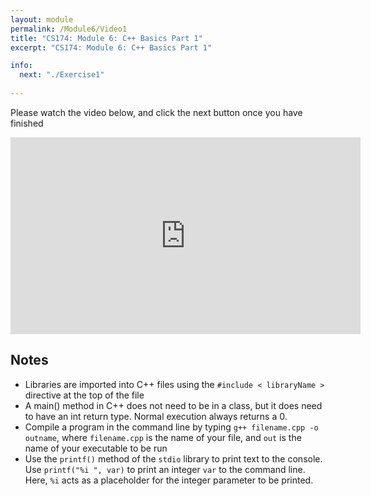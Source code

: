 ```yaml
---
layout: module
permalink: /Module6/Video1
title: "CS174: Module 6: C++ Basics Part 1"
excerpt: "CS174: Module 6: C++ Basics Part 1"

info:
  next: "./Exercise1"
  
---
```


Please watch the video below, and click the next button once you have finished

<iframe width="560" height="315" src="https://www.youtube.com/embed/1AjUvygA44A" frameborder="0" allow="accelerometer; autoplay; clipboard-write; encrypted-media; gyroscope; picture-in-picture" allowfullscreen></iframe>

<h2>Notes</h2>
<ul>
<li>Libraries are imported into C++ files using the <code>#include < libraryName > </code> directive at the top of the file</li>
<li>A main() method in C++ does not need to be in a class, but it does need to have an int return type.  Normal execution always returns a 0.</li>
<li>Compile a program in the command line by typing <code>g++ filename.cpp -o outname</code>, where <code>filename.cpp</code> is the name of your file, and <code>out</code> is the name of your executable to be run</li>
<li>Use the <code>printf()</code> method of the <code>stdio</code> library to print text to the console.  Use <code>printf("%i ", var)</code> to print an integer <code>var</code> to the command line.  Here, <code>%i</code> acts as a placeholder for the integer parameter to be printed.</li>
</ul>